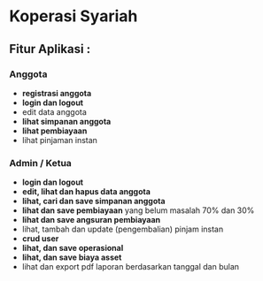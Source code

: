 # Koperasi Syariah

## Fitur Aplikasi :

### Anggota

* **registrasi anggota**
* **login dan logout**
* edit data anggota
* **lihat simpanan anggota**
* **lihat pembiayaan**
* lihat pinjaman instan

### Admin / Ketua

* **login dan logout**
* **edit, lihat dan hapus data anggota**
* **lihat, cari dan save simpanan anggota**
* **lihat dan save pembiayaan** yang belum masalah 70% dan 30%
* **lihat dan save angsuran pembiayaan**
* lihat, tambah dan update (pengembalian) pinjam instan
* **crud user**
* **lihat, dan save operasional**
* **lihat, dan save biaya asset**
* lihat dan export pdf laporan berdasarkan tanggal dan bulan